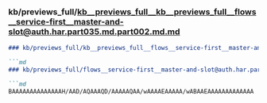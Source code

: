 ### kb/previews_full/kb__previews_full__kb__previews_full__flows__service-first__master-and-slot@auth.har.part035.md.part002.md.md

```md
### kb/previews_full/kb__previews_full__flows__service-first__master-and-slot@auth.har.part035.md.part002.md

```md
### kb/previews_full/flows__service-first__master-and-slot@auth.har.part035.md (part 002)

```md
BAAAAAAAAAAAAAAH/AAD/AQAAAQD/AAAAAQAA/wAAAAEAAAAA/wABAAEAAAAAAAAAAAAA
```

```

```

```
